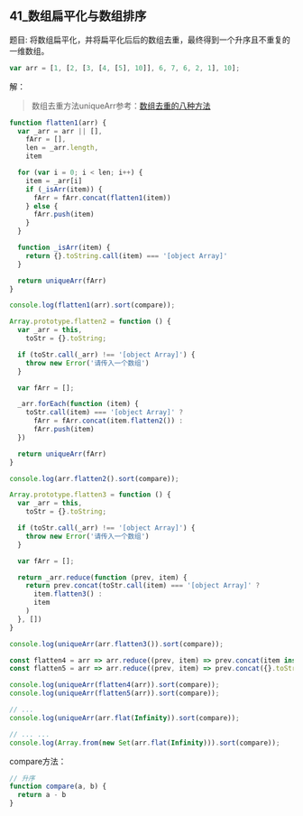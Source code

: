 ## 41_数组扁平化与数组排序

题目: 将数组扁平化，并将扁平化后后的数组去重，最终得到一个升序且不重复的一维数组。

```js
var arr = [1, [2, [3, [4, [5], 10]], 6, 7, 6, 2, 1], 10];
```



解：

> 数组去重方法uniqueArr参考：[数组去重的八种方法](https://github.com/yesmore/pre-interview/blob/master/src/40_%E6%95%B0%E7%BB%84%E5%8E%BB%E9%87%8D%E7%9A%848%E7%A7%8D%E6%96%B9%E6%B3%95.md)

```js
function flatten1(arr) {
  var _arr = arr || [],
    fArr = [],
    len = _arr.length,
    item

  for (var i = 0; i < len; i++) {
    item = _arr[i]
    if (_isArr(item)) {
      fArr = fArr.concat(flatten1(item))
    } else {
      fArr.push(item)
    }
  }

  function _isArr(item) {
    return {}.toString.call(item) === '[object Array]'
  }

  return uniqueArr(fArr)
}

console.log(flatten1(arr).sort(compare));
```

```js
Array.prototype.flatten2 = function () {
  var _arr = this,
    toStr = {}.toString;

  if (toStr.call(_arr) !== '[object Array]') {
    throw new Error('请传入一个数组')
  }

  var fArr = [];

  _arr.forEach(function (item) {
    toStr.call(item) === '[object Array]' ?
      fArr = fArr.concat(item.flatten2()) :
      fArr.push(item)
  })

  return uniqueArr(fArr)
}

console.log(arr.flatten2().sort(compare));
```

```js
Array.prototype.flatten3 = function () {
  var _arr = this,
    toStr = {}.toString;

  if (toStr.call(_arr) !== '[object Array]') {
    throw new Error('请传入一个数组')
  }

  var fArr = [];

  return _arr.reduce(function (prev, item) {
    return prev.concat(toStr.call(item) === '[object Array]' ?
      item.flatten3() :
      item
    )
  }, [])
}

console.log(uniqueArr(arr.flatten3()).sort(compare));
```

```js
const flatten4 = arr => arr.reduce((prev, item) => prev.concat(item instanceof Array ? flatten4(item) : item), [])
const flatten5 = arr => arr.reduce((prev, item) => prev.concat({}.toString.call(item) === '[object Array]' ? flatten5(item) : item), [])

console.log(uniqueArr(flatten4(arr)).sort(compare));
console.log(uniqueArr(flatten5(arr)).sort(compare));
```

```js
// ...
console.log(uniqueArr(arr.flat(Infinity)).sort(compare));
```

```js
// ... ...
console.log(Array.from(new Set(arr.flat(Infinity))).sort(compare));
```





compare方法：

```js
// 升序
function compare(a, b) {
  return a - b
}
```

